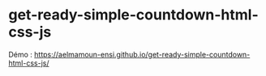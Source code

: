# get-ready-simple-countdown-html-css-js

Démo : https://aelmamoun-ensi.github.io/get-ready-simple-countdown-html-css-js/
